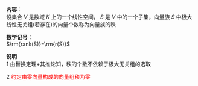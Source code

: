 **内容**：  
设集合 $V$ 是数域 $K$ 上的一个线性空间， $S$ 是 $V$ 中的一个子集，向量族 $S$ 中极大线性无关组(若存在)的向量个数称为向量族的秩  
  
**数学记号**：  
$\rm{rank(S)}=\rm{r(S)}$  
  
**说明**  
1 由替换定理+其推论知，秩的个数不依赖于极大无关组的选取  
  
2 <font color=red>约定由零向量构成的向量组秩为零</font>  
